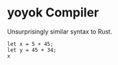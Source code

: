 # yoyok Compiler

Unsurprisingly similar syntax to Rust.

```
let x = 5 + 45;
let y = 45 + 34;
x
```
